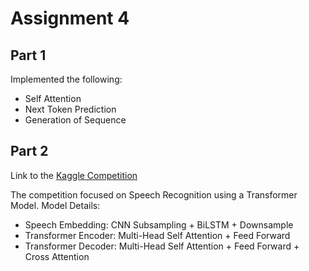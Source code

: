 # Assignment 4

## Part 1

Implemented the following:

- Self Attention
- Next Token Prediction
- Generation of Sequence

## Part 2

Link to the [Kaggle Competition](https://www.kaggle.com/competitions/11-785-hw3p2-f24/leaderboard?search=veri)

The competition focused on Speech Recognition using a Transformer Model. Model Details:

- Speech Embedding: CNN Subsampling + BiLSTM + Downsample
- Transformer Encoder: Multi-Head Self Attention + Feed Forward
- Transformer Decoder: Multi-Head Self Attention + Feed Forward + Cross Attention
